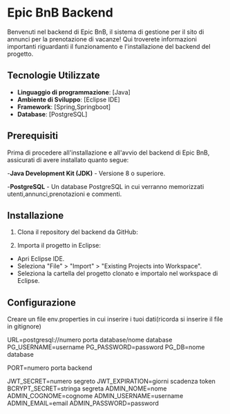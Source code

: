 # Epic BnB Backend

Benvenuti nel backend di Epic BnB, il sistema di gestione per il sito di annunci per la prenotazione di vacanze! Qui troverete informazioni importanti riguardanti il funzionamento e l'installazione del backend del progetto.

## Tecnologie Utilizzate

- **Linguaggio di programmazione**: [Java]
- **Ambiente di Sviluppo**: [Eclipse IDE]
- **Framework**: [Spring,Springboot]
- **Database**: [PostgreSQL]

## Prerequisiti

Prima di procedere all'installazione e all'avvio del backend di Epic BnB, assicurati di avere installato quanto segue:

-**Java Development Kit (JDK)** - Versione 8 o superiore.

-**PostgreSQL** - Un database PostgreSQL in cui verranno memorizzati utenti,annunci,prenotazioni e commenti.

## Installazione

1. Clona il repository del backend da GitHub:


2. Importa il progetto in Eclipse:

- Apri Eclipse IDE.
- Seleziona "File" > "Import" > "Existing Projects into Workspace".
- Seleziona la cartella del progetto clonato e importalo nel workspace di Eclipse.


## Configurazione

   Creare un file env.properties in cui inserire i tuoi dati(ricorda si inserire il file in gitignore)

URL=postgresql://numero porta database/nome database
PG_USERNAME=username
PG_PASSWORD=password
PG_DB=nome database

PORT=numero porta backend

JWT_SECRET=numero segreto
JWT_EXPIRATION=giorni scadenza token
BCRYPT_SECRET=stringa segreta 
ADMIN_NOME=nome
ADMIN_COGNOME=cognome
ADMIN_USERNAME=username
ADMIN_EMAIL=email
ADMIN_PASSWORD=password
